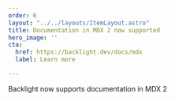 ```yaml
---
order: 6
layout: "../../layouts/ItemLayout.astro"
title: Documentation in MDX 2 now supported
hero_image: ''
cta:
  href: https://backlight.dev/docs/mdx
  label: Learn more

---
```

Backlight now supports documentation in MDX 2